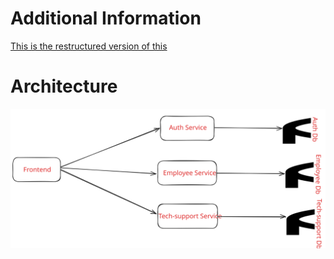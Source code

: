 # Additional Information
[This is the restructured version of this](https://github.com/Rope-IRL/IncidentsDecisionOpen)

# Architecture

![This is frontend and backend interaction](images/RefactoredArcWithBackground.svg)